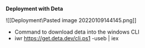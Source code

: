 
**Deployment with Deta**

![[Deployment\Pasted image 20220109144145.png]]


- Command to download deta into the windows CLI
- iwr https://get.deta.dev/cli.ps1 -useb | iex

